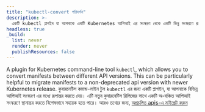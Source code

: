 ```yaml
---
title: "kubectl-convert পরিদর্শন"
description: >-
  একটি kubectl প্লাগইন যা আপনাকে একটি Kubernetes আপিআই এর সংস্করণ থেকে একটি ভিন্ন সংস্করণে রূপান্তর করতে দেয়।
headless: true
_build:
  list: never
  render: never
  publishResources: false
---
```


A plugin for Kubernetes command-line tool `kubectl`, which allows you to convert manifests between different API 
versions. This can be particularly helpful to migrate manifests to a non-deprecated api version with newer Kubernetes release.
কুবারনেটিস কমান্ড-লাইন টুল `kubectl` এর জন্য একটি প্লাগইন, যা আপনাকে বিভিন্ন আপিআই সংস্করণ এর মধ্যে রূপান্তর করতে দেয়।
এটি নতুন কুবারনেটিস রিলিজের সাথে একটি অ-বঞ্চিত আপিআই সংস্করণে স্থানান্তর করতে বিশেষভাবে সহায়ক হতে পারে।
আরও তথ্যের জন্য, [অপ্রচলিত apis-এ মাইগ্রেট করুন](/docs/reference/using-api/deprecation-guide/#migrate-to-non-deprecated-apis)
